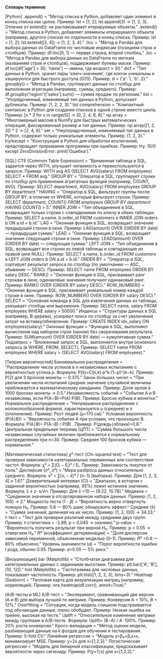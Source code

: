 **Словарь терминов**

[Python]
.append() = "Метод списка в Python, добавляет один элемент в конец списка как целое. Пример: lst = [1, 2]; lst.append(3) → [1, 2, 3]. Отличие от extend(): не распаковывает итерируемые объекты."
.extend() = "Метод списка в Python, добавляет элементы итерируемого объекта (например, другого списка) по отдельности в конец списка. Пример: lst = [1, 2]; lst.extend([3, 4]) → [1, 2, 3, 4]."
.iloc = "Метод в Pandas для выбора данных из DataFrame по числовым индексам (позициям строк и столбцов). Пример: df.iloc[0, 1] — первая строка, второй столбец."
.loc = "Метод в Pandas для выбора данных из DataFrame по меткам (названиям строк и столбцов), поддерживает булевы маски. Пример: df.loc[df['age'] > 30, 'name'] — имена, где возраст > 30."
dict = "Тип данных в Python, хранит пары 'ключ-значение', где ключи уникальны и хэшируются для быстрого доступа (O(1)). Пример: d = {'a': 1, 'b': 2}."
groupby() = "Метод в Pandas, группирует данные по столбцу для выполнения агрегации (например, суммы, среднего). Пример: df.groupby('region')['sales'].sum() — сумма продаж по регионам."
list = "Упорядоченный, изменяемый тип данных в Python, допускает дубликаты. Пример: [1, 2, 2, 3]."
list comprehension = "Компактный синтаксис в Python для создания списков в одной строке вместо цикла. Пример: [x * 2 for x in range(5)] → [0, 2, 4, 6, 8]."
np.array = "Многомерный массив в NumPy для быстрых математических операций, фиксированный размер и тип данных. Пример: np.array([1, 2, 3]) * 2 → [2, 4, 6]."
set = "Неупорядоченный, изменяемый тип данных в Python, содержит только уникальные элементы. Пример: {1, 2, 3}."
try/except = "Конструкция в Python для обработки исключений, предотвращает прерывание программы при ошибках. Пример: try: 10/0 except ZeroDivisionError: print('Ошибка')."

[SQL]
CTE (Common Table Expression) = "Временная таблица в SQL, задается через WITH, улучшает читаемость и переиспользуется в запросе. Пример: WITH avg AS (SELECT AVG(salary) FROM employees) SELECT * FROM avg."
GROUP BY = "Оператор в SQL, группирует строки по столбцу для применения агрегатных функций (например, COUNT, AVG). Пример: SELECT department, AVG(salary) FROM employees GROUP BY department."
HAVING = "Оператор в SQL, фильтрует группы после GROUP BY, в отличие от WHERE, который фильтрует строки. Пример: SELECT department, COUNT(*) FROM employees GROUP BY department HAVING COUNT(*) > 5."
INNER JOIN = "Тип объединения в SQL, возвращает только строки с совпадениями по ключу в обеих таблицах. Пример: SELECT a.name, b.order_id FROM customers a INNER JOIN orders b ON a.id = b.id."
LAG = "Оконная функция в SQL, возвращает значение предыдущей строки в окне. Пример: LAG(amount) OVER (ORDER BY date) — предыдущая сумма."
LEAD = "Оконная функция в SQL, возвращает значение следующей строки в окне. Пример: LEAD(amount) OVER (ORDER BY date) — следующая сумма."
LEFT JOIN = "Тип объединения в SQL, возвращает все строки из левой таблицы и совпадающие из правой (или NULL). Пример: SELECT a.name, b.order_id FROM customers a LEFT JOIN orders b ON a.id = b.id."
ORDER BY = "Оператор в SQL, сортирует результат запроса по столбцу (по умолчанию — ASC, убывание — DESC). Пример: SELECT name FROM employees ORDER BY salary DESC."
RANK() = "Оконная функция в SQL, присваивает ранг строкам в окне, одинаковые значения получают одинаковый ранг. Пример: RANK() OVER (ORDER BY salary DESC)."
ROW_NUMBER() = "Оконная функция в SQL, присваивает уникальный номер каждой строке в окне. Пример: ROW_NUMBER() OVER (ORDER BY salary DESC)."
SELECT = "Основная команда в SQL для извлечения данных из таблицы, указывает столбцы или выражения. Пример: SELECT name, salary FROM employees WHERE salary > 50000."
Индексы = "Структуры данных в SQL (например, B-дерево), ускоряют поиск по столбцу за счет увеличения затрат на вставку/обновление. Пример: CREATE INDEX idx_salary ON employees(salary)."
Оконные функции = "Функции в SQL, выполняют вычисления над набором строк (окном) без сворачивания результата. Пример: SUM(amount) OVER (ORDER BY date) — кумулятивная сумма."
Подзапрос = "Вложенный запрос в SQL, выполняется внутри основного запроса (в WHERE, FROM, SELECT). Пример: SELECT name FROM employees WHERE salary > (SELECT AVG(salary) FROM employees)."

[Теория вероятностей]
Биномиальное распределение = "Распределение числа успехов в n независимых испытаниях с вероятностью успеха p. Формула: P(k)=C(n,k)⋅p^k⋅(1−p)^(n−k). Пример: P(2) для 3 бросков монеты — 0.375."
Закон больших чисел = "При увеличении числа испытаний среднее значение случайной величины приближается к математическому ожиданию. Пример: Доля орлов в 1000 бросках монеты → 0.5."
Независимость событий = "События A и B независимы, если P(A∩B)=P(A)⋅P(B). Пример: Бросок кубика и монетки."
Нормальное распределение = "Непрерывное распределение с колоколообразной формой, характеризуется μ (среднее) и σ (отклонение). Пример: Рост людей (μ=170 см)."
Условная вероятность (P(A∣B)) = "Вероятность события A при условии, что произошло B. Формула: P(A∣B)= P(A∩B) / P(B) . Пример: P(дождь∣облака)=0.8."
Центральная предельная теорема (ЦПТ) = "Сумма большого числа независимых случайных величин приближается к нормальному распределению при n>30. Пример: Среднее 100 бросков кубика — нормальное."

[Математическая статистика]
𝜒²-тест (Chi-squared test) = "Тест для проверки зависимости категориальных переменных или соответствия частот. Формула: χ² = ∑(Oᵢ − Eᵢ)² / Eᵢ. Пример: Зависимость покупки от пола."
Дисперсия (𝜎², 𝑠²) = "Мера разброса данных относительно среднего. Формула: s² = ∑(xᵢ − x̄)² / (n−1) (выборка). Пример: Для [1, 2, 3, 4] ≈ 1.67."
Доверительный интервал (CI) = "Диапазон, в котором с заданной вероятностью (например, 95%) лежит истинное значение. Формула: x̄ ± z⋅ s/√n. Пример: Для x̄ =10 — [9.22, 10.78]."
Медиана = "Срединное значение в отсортированном наборе данных. Пример: [1, 2, 100] → 2."
Мощность теста (1 - 𝛽) = "Вероятность верно отвергнуть ложную H₀. Пример: 0.8 — 80% шанс обнаружить эффект."
Среднее (x̄) = "Сумма значений, деленная на их число. Пример: [1, 2, 100] → 34.33."
t-тест = "Тест для проверки различий между средними двух групп. Пример: t-статистика = -2.88, p = 0.045 → значимо."
p-value = "Вероятность получить результат при верной H₀. Пример: p < 0.05 → отвергаем H₀."
𝑅² (коэффициент детерминации) = "Доля дисперсии зависимой переменной, объясненная моделью (0–1). Пример: 𝑅² =0.8 — 80% объяснено."
Уровень значимости (𝛼) = "Порог вероятности ошибки I рода, обычно 0.05. Пример: 𝛼=0.05 — 5% риск."

[Визуализация]
bar (Matplotlib) = "Столбчатая диаграмма для категориальных данных с заданными высотами. Пример: plt.bar(['A', 'B'], [10, 12])."
hist (Matplotlib) = "Гистограмма для числовых данных, показывает частотность. Пример: plt.hist([1, 2, 2, 3], bins=3)."
Heatmap (Seaborn) = "Тепловая карта для визуализации матриц (например, корреляций). Пример: sns.heatmap(df.corr(), annot=True)."

[A/B-тесты и ML]
A/B-тест = "Эксперимент, сравнивающий две версии (A и B) для выбора лучшей по метрике. Пример: Конверсия A = 10%, B = 12%."
Overfitting = "Ситуация, когда модель слишком подстраивается под обучающие данные, плохо обобщает. Пример: Низкая ошибка на трейне, высокая на тесте."
Uplift = "Относительное изменение метрики между группами в A/B-тесте. Формула: Uplift= (B−A) / A ⋅100%. Пример: 20% роста конверсии."
Кросс-валидация = "Метод оценки модели, разбивающий данные на k фолдов для обучения и тестирования. Пример: 5-fold CV."
Линейная регрессия = "Модель y=β₀+β₁x+ϵ, минимизирует MSE. Пример: y=2x для x=[1,2,3]."
Логистическая регрессия = "Модель для бинарной классификации, предсказывает вероятности через сигмоиду. Пример: P(y=1∣x) для x=[1,2,3]."
